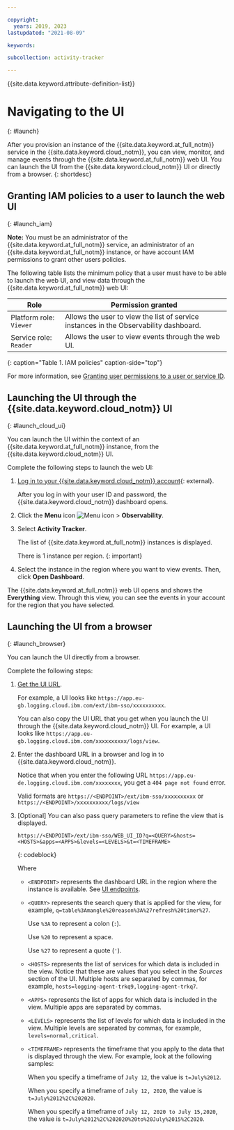 ```yaml
---

copyright:
  years: 2019, 2023
lastupdated: "2021-08-09"

keywords:

subcollection: activity-tracker

---
```


{{site.data.keyword.attribute-definition-list}}

# Navigating to the UI
{: #launch}


After you provision an instance of the {{site.data.keyword.at_full_notm}} service in the {{site.data.keyword.cloud_notm}}, you can view, monitor, and manage events through the {{site.data.keyword.at_full_notm}} web UI. You can launch the UI from the {{site.data.keyword.cloud_notm}} UI or directly from a browser.
{: shortdesc}




## Granting IAM policies to a user to launch the web UI
{: #launch_iam}

**Note:** You must be an administrator of the {{site.data.keyword.at_full_notm}} service, an administrator of an {{site.data.keyword.at_full_notm}} instance, or have account IAM permissions to grant other users policies.

The following table lists the minimum policy that a user must have to be able to launch the web UI, and view data through the {{site.data.keyword.at_full_notm}} web UI:

| Role                      | Permission granted       |
|---------------------------|---------------------|
| Platform role: `Viewer`   | Allows the user to view the list of service instances in the Observability dashboard. |
| Service role: `Reader`    | Allows the user to view events through the web UI. |
{: caption="Table 1. IAM policies" caption-side="top"}

For more information, see [Granting user permissions to a user or service ID](/docs/services/activity-tracker?topic=activity-tracker-iam_view_events#iam_view_events).


## Launching the UI through the {{site.data.keyword.cloud_notm}} UI
{: #launch_cloud_ui}

You can launch the UI within the context of an {{site.data.keyword.at_full_notm}} instance, from the {{site.data.keyword.cloud_notm}} UI.

Complete the following steps to launch the web UI:

1. [Log in to your {{site.data.keyword.cloud_notm}} account](https://cloud.ibm.com/login){: external}.

	After you log in with your user ID and password, the {{site.data.keyword.cloud_notm}} dashboard opens.

2. Click the **Menu** icon ![Menu icon](../icons/icon_hamburger.svg) &gt; **Observability**.

3. Select **Activity Tracker**.

    The list of {{site.data.keyword.at_full_notm}} instances is displayed.

    There is 1 instance per region.
    {: important}

4. Select the instance in the region where you want to view events. Then, click **Open Dashboard**.

The {{site.data.keyword.at_full_notm}} web UI opens and shows the **Everything** view. Through this view, you can see the events in your account for the region that you have selected.


## Launching the UI from a browser
{: #launch_browser}

You can launch the UI directly from a browser.

Complete the following steps:

1. [Get the UI URL](/docs/activity-tracker?topic=activity-tracker-get_web_url).

    For example, a UI looks like `https://app.eu-gb.logging.cloud.ibm.com/ext/ibm-sso/xxxxxxxxxx`.

    You can also copy the UI URL that you get when you launch the UI through the {{site.data.keyword.cloud_notm}} UI. For example, a UI looks like `https://app.eu-gb.logging.cloud.ibm.com/xxxxxxxxxx/logs/view`.

2. Enter the dashboard URL in a browser and log in to {{site.data.keyword.cloud_notm}}.

    Notice that when you enter the following URL `https://app.eu-de.logging.cloud.ibm.com/xxxxxxxx`, you get a `404 page not found` error.

    Valid formats are `https://<ENDPOINT>/ext/ibm-sso/xxxxxxxxxx` or `https://<ENDPOINT>/xxxxxxxxxx/logs/view`

3. [Optional] You can also pass query parameters to refine the view that is displayed.

    ```text
    https://<ENDPOINT>/ext/ibm-sso/WEB_UI_ID?q=<QUERY>&hosts=<HOSTS>&apps=<APPS>&levels=<LEVELS>&t=<TIMEFRAME>
    ```
    {: codeblock}

    Where

    * `<ENDPOINT>` represents the dashboard URL in the region where the instance is available. See [UI endpoints](/docs/activity-tracker?topic=activity-tracker-endpoints#endpoints_ui).

    * `<QUERY>` represents the search query that is applied for the view, for example, `q=table%3Amangle%20reason%3A%27refresh%20timer%27`.

        Use `%3A` to represent a colon (`:`).

        Use `%20` to represent a space.

        Use `%27` to represent a quote (`'`).

    * `<HOSTS>` represents the list of services for which data is included in the view. Notice that these are values that you select in the *Sources* section of the UI. Multiple hosts are separated by commas, for example,  `hosts=logging-agent-trkq9,logging-agent-trkq7`.

    * `<APPS>` represents the list of apps for which data is included in the view. Multiple apps are separated by commas.

    * `<LEVELS>` represents the list of levels for which data is included in the view. Multiple levels are separated by commas, for example, `levels=normal,critical`.

    * `<TIMEFRAME>` represents the timeframe that you apply to the data that is displayed through the view. For example, look at the following samples:

        When you specify a timeframe of `July 12`, the value is `t=July%2012`.

        When you specify a timeframe of `July 12, 2020`, the value is `t=July%2012%2C%202020`.

        When you specify a timeframe of `July 12, 2020 to July 15,2020`, the value is `t=July%2012%2C%202020%20to%20July%2015%2C2020`.
